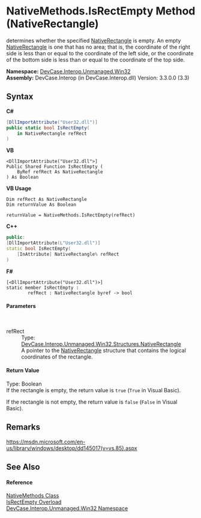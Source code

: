 # NativeMethods.IsRectEmpty Method (NativeRectangle)
 

determines whether the specified <a href="T_DevCase_Interop_Unmanaged_Win32_Structures_NativeRectangle">NativeRectangle</a> is empty. An empty <a href="T_DevCase_Interop_Unmanaged_Win32_Structures_NativeRectangle">NativeRectangle</a> is one that has no area; that is, the coordinate of the right side is less than or equal to the coordinate of the left side, or the coordinate of the bottom side is less than or equal to the coordinate of the top side.

**Namespace:**&nbsp;<a href="N_DevCase_Interop_Unmanaged_Win32">DevCase.Interop.Unmanaged.Win32</a><br />**Assembly:**&nbsp;DevCase.Interop (in DevCase.Interop.dll) Version: 3.3.0.0 (3.3)

## Syntax

**C#**<br />
``` C#
[DllImportAttribute("User32.dll")]
public static bool IsRectEmpty(
	in NativeRectangle refRect
)
```

**VB**<br />
``` VB
<DllImportAttribute("User32.dll">]
Public Shared Function IsRectEmpty ( 
	ByRef refRect As NativeRectangle
) As Boolean
```

**VB Usage**<br />
``` VB Usage
Dim refRect As NativeRectangle
Dim returnValue As Boolean

returnValue = NativeMethods.IsRectEmpty(refRect)
```

**C++**<br />
``` C++
public:
[DllImportAttribute(L"User32.dll")]
static bool IsRectEmpty(
	[InAttribute] NativeRectangle% refRect
)
```

**F#**<br />
``` F#
[<DllImportAttribute("User32.dll")>]
static member IsRectEmpty : 
        refRect : NativeRectangle byref -> bool 

```


#### Parameters
&nbsp;<dl><dt>refRect</dt><dd>Type: <a href="T_DevCase_Interop_Unmanaged_Win32_Structures_NativeRectangle">DevCase.Interop.Unmanaged.Win32.Structures.NativeRectangle</a><br />A pointer to the <a href="T_DevCase_Interop_Unmanaged_Win32_Structures_NativeRectangle">NativeRectangle</a> structure that contains the logical coordinates of the rectangle.</dd></dl>

#### Return Value
Type: Boolean<br />If the rectangle is empty, the return value is `true` (`True` in Visual Basic). 

 If the rectangle is not empty, the return value is `false` (`False` in Visual Basic).

## Remarks
<a href="https://msdn.microsoft.com/en-us/library/windows/desktop/dd145017(v=vs.85).aspx" target="_blank">https://msdn.microsoft.com/en-us/library/windows/desktop/dd145017(v=vs.85).aspx</a>

## See Also


#### Reference
<a href="T_DevCase_Interop_Unmanaged_Win32_NativeMethods">NativeMethods Class</a><br /><a href="Overload_DevCase_Interop_Unmanaged_Win32_NativeMethods_IsRectEmpty">IsRectEmpty Overload</a><br /><a href="N_DevCase_Interop_Unmanaged_Win32">DevCase.Interop.Unmanaged.Win32 Namespace</a><br />